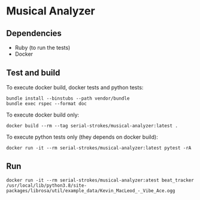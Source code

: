 # Musical Analyzer

## Dependencies

- Ruby (to run the tests)
- Docker

## Test and build

To execute docker build, docker tests and python tests:

    bundle install --binstubs --path vendor/bundle
    bundle exec rspec --format doc

To execute docker build only:

    docker build --rm --tag serial-strokes/musical-analyzer:latest .

To execute python tests only (they depends on docker build):

    docker run -it --rm serial-strokes/musical-analyzer:latest pytest -rA

## Run

    docker run -it --rm serial-strokes/musical-analyzer:atest beat_tracker /usr/local/lib/python3.8/site-packages/librosa/util/example_data/Kevin_MacLeod_-_Vibe_Ace.ogg
